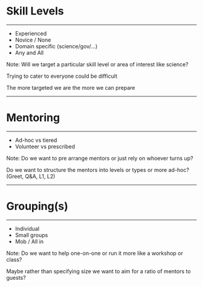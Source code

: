 # Skill Levels

<hr />

- Experienced
- Novice / None
- Domain specific (science/gov/...)
- Any and All

Note:
Will we target a particular skill level or area of interest like science?

Trying to cater to everyone could be difficult

The more targeted we are the more we can prepare

---

# Mentoring

<hr />

- Ad-hoc vs tiered
- Volunteer vs prescribed

Note:
Do we want to pre arrange mentors or just rely on whoever turns up?

Do we want to structure the mentors into levels or types or more ad-hoc? (Greet, Q&A, L1, L2)

---

# Grouping(s)

<hr />

- Individual
- Small groups
- Mob / All in

Note:
Do we want to help one-on-one or run it more like a workshop or class?

Maybe rather than specifying size we want to aim for a ratio of mentors to guests?
